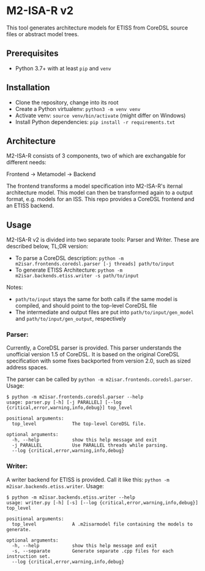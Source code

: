 # M2-ISA-R v2

This tool generates architecture models for ETISS from CoreDSL source files or abstract model trees.

## Prerequisites
- Python 3.7+ with at least `pip` and `venv`

## Installation
- Clone the repository, change into its root
- Create a Python virtualenv: `python3 -m venv venv`
- Activate venv: `source venv/bin/activate` (might differ on Windows)
- Install Python dependencies: `pip install -r requirements.txt`

## Architecture
M2-ISA-R consists of 3 components, two of which are exchangable for different needs:

Frontend -> Metamodel -> Backend

The frontend transforms a model specification into M2-ISA-R's iternal architecture model. This model can then be transformed again to a output format, e.g. models for an ISS. This repo provides a CoreDSL frontend and an ETISS backend.

## Usage
M2-ISA-R v2 is divided into two separate tools: Parser and Writer. These are described below, TL;DR version:

- To parse a CoreDSL description: `python -m m2isar.frontends.coredsl.parser [-j threads] path/to/input`
- To generate ETISS Architecture: `python -m m2isar.backends.etiss.writer -s path/to/input`

Notes:
- `path/to/input` stays the same for both calls if the same model is compiled, and should point to the top-level CoreDSL file
- The intermediate and output files are put into `path/to/input/gen_model` and `path/to/input/gen_output`, respectively

### Parser:
Currently, a CoreDSL parser is provided. This parser understands the unofficial version 1.5 of CoreDSL. It is based on the original CoreDSL specification with some fixes backported from version 2.0, such as sized address spaces.

The parser can be called by `python -m m2isar.frontends.coredsl.parser`. Usage:

```
$ python -m m2isar.frontends.coredsl.parser --help
usage: parser.py [-h] [-j PARALLEL] [--log {critical,error,warning,info,debug}] top_level

positional arguments:
  top_level             The top-level CoreDSL file.

optional arguments:
  -h, --help            show this help message and exit
  -j PARALLEL           Use PARALLEL threads while parsing.
  --log {critical,error,warning,info,debug}
```

### Writer:
A writer backend for ETISS is provided. Call it like this: `python -m m2isar.backends.etiss.writer`. Usage:

```
$ python -m m2isar.backends.etiss.writer --help
usage: writer.py [-h] [-s] [--log {critical,error,warning,info,debug}] top_level

positional arguments:
  top_level             A .m2isarmodel file containing the models to generate.

optional arguments:
  -h, --help            show this help message and exit
  -s, --separate        Generate separate .cpp files for each instruction set.
  --log {critical,error,warning,info,debug}
```

